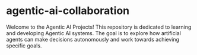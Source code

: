 # agentic-ai-collaboration
Welcome to the Agentic AI Projects! This repository is dedicated to learning and developing Agentic AI systems. The goal is to explore how artificial agents can make decisions autonomously and work towards achieving specific goals.
